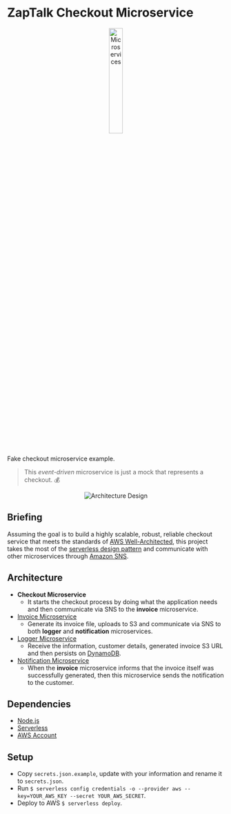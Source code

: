 # ZapTalk Checkout Microservice

<p align="center">
  <img src="https://rodrigotestssizeless.s3.amazonaws.com/uploads/microservices.png" width="25%" alt="Microservices" />
</p>

Fake checkout microservice example.
> This _event-driven_ microservice is just a mock that represents a checkout. 💰

<p align="center">
  <img src="https://rodrigotestssizeless.s3.amazonaws.com/uploads/architecture-design.png" alt="Architecture Design" />
</p>

## Briefing
Assuming the goal is to build a highly scalable, robust, reliable checkout service that meets the standards of [AWS Well-Architected](https://aws.amazon.com/architecture/well-architected/), this project takes the most of the [serverless design pattern](https://amzn.to/2J3lEkD) and communicate with other microservices through [Amazon SNS](https://aws.amazon.com/sns/).

## Architecture
* **Checkout Microservice**
  * It starts the checkout process by doing what the application needs and then communicate via SNS to the **invoice** microservice.
* [Invoice Microservice](https://github.com/rodrigopasc/ZaptalkInvoiceMicroservice)
  * Generate its invoice file, uploads to S3 and communicate via SNS to both **logger** and **notification** microservices.
* [Logger Microservice](https://github.com/rodrigopasc/ZaptalkLoggerMicroservice)
  * Receive the information, customer details, generated invoice S3 URL and then persists on [DynamoDB](https://aws.amazon.com/dynamodb/).
* [Notification Microservice](https://github.com/rodrigopasc/ZaptalkNotificationMicroservice)
  * When the **invoice** microservice informs that the invoice itself was successfully generated, then this microservice sends the notification to the customer.

## Dependencies
* [Node.js](https://nodejs.org/en/)
* [Serverless](https://serverless.com/)
* [AWS Account](https://aws.amazon.com/)

## Setup
* Copy `secrets.json.example`, update with your information and rename it to `secrets.json`.
* Run `$ serverless config credentials -o --provider aws --key=YOUR_AWS_KEY --secret YOUR_AWS_SECRET`.
* Deploy to AWS `$ serverless deploy`.